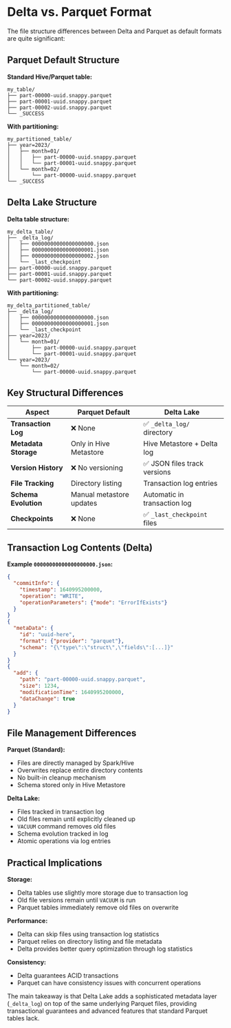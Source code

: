 # Delta vs. Parquet Format
The file structure differences between Delta and Parquet as default formats are quite significant:

## Parquet Default Structure

**Standard Hive/Parquet table:**
```
my_table/
├── part-00000-uuid.snappy.parquet
├── part-00001-uuid.snappy.parquet
├── part-00002-uuid.snappy.parquet
└── _SUCCESS
```

**With partitioning:**
```
my_partitioned_table/
├── year=2023/
│   ├── month=01/
│   │   ├── part-00000-uuid.snappy.parquet
│   │   └── part-00001-uuid.snappy.parquet
│   └── month=02/
│       └── part-00000-uuid.snappy.parquet
└── _SUCCESS
```

## Delta Lake Structure

**Delta table structure:**
```
my_delta_table/
├── _delta_log/
│   ├── 00000000000000000000.json
│   ├── 00000000000000000001.json
│   ├── 00000000000000000002.json
│   └── _last_checkpoint
├── part-00000-uuid.snappy.parquet
├── part-00001-uuid.snappy.parquet
└── part-00002-uuid.snappy.parquet
```

**With partitioning:**
```
my_delta_partitioned_table/
├── _delta_log/
│   ├── 00000000000000000000.json
│   ├── 00000000000000000001.json
│   └── _last_checkpoint
├── year=2023/
│   └── month=01/
│       ├── part-00000-uuid.snappy.parquet
│       └── part-00001-uuid.snappy.parquet
└── year=2023/
    └── month=02/
        └── part-00000-uuid.snappy.parquet
```

## Key Structural Differences

| Aspect | Parquet Default | Delta Lake |
|--------|----------------|------------|
| **Transaction Log** | ❌ None | ✅ `_delta_log/` directory |
| **Metadata Storage** | Only in Hive Metastore | Hive Metastore + Delta log |
| **Version History** | ❌ No versioning | ✅ JSON files track versions |
| **File Tracking** | Directory listing | Transaction log entries |
| **Schema Evolution** | Manual metastore updates | Automatic in transaction log |
| **Checkpoints** | ❌ None | ✅ `_last_checkpoint` files |

## Transaction Log Contents (Delta)

**Example `00000000000000000000.json`:**
```json
{
  "commitInfo": {
    "timestamp": 1640995200000,
    "operation": "WRITE",
    "operationParameters": {"mode": "ErrorIfExists"}
  }
}
{
  "metaData": {
    "id": "uuid-here",
    "format": {"provider": "parquet"},
    "schema": "{\"type\":\"struct\",\"fields\":[...]}"
  }
}
{
  "add": {
    "path": "part-00000-uuid.snappy.parquet",
    "size": 1234,
    "modificationTime": 1640995200000,
    "dataChange": true
  }
}
```

## File Management Differences

**Parquet (Standard):**
- Files are directly managed by Spark/Hive
- Overwrites replace entire directory contents
- No built-in cleanup mechanism
- Schema stored only in Hive Metastore

**Delta Lake:**
- Files tracked in transaction log
- Old files remain until explicitly cleaned up
- `VACUUM` command removes old files
- Schema evolution tracked in log
- Atomic operations via log entries

## Practical Implications

**Storage:**
- Delta tables use slightly more storage due to transaction log
- Old file versions remain until `VACUUM` is run
- Parquet tables immediately remove old files on overwrite

**Performance:**
- Delta can skip files using transaction log statistics
- Parquet relies on directory listing and file metadata
- Delta provides better query optimization through log statistics

**Consistency:**
- Delta guarantees ACID transactions
- Parquet can have consistency issues with concurrent operations

The main takeaway is that Delta Lake adds a sophisticated metadata layer (`_delta_log`) on top of the same underlying Parquet files, providing transactional guarantees and advanced features that standard Parquet tables lack.
